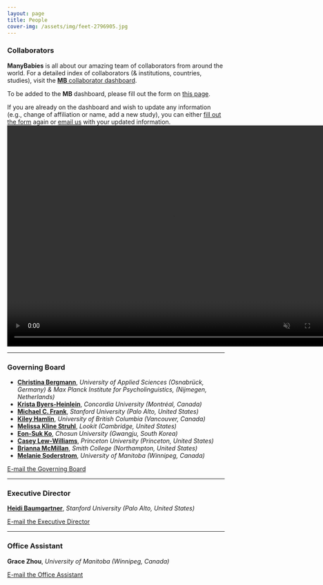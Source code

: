 ```yaml
---
layout: page
title: People
cover-img: /assets/img/feet-2796905.jpg
---
```


<!---
To do:
- update funding information? MB2 Grant?
--->

### Collaborators   
**ManyBabies** is all about our amazing team of collaborators from around the world. For a detailed index of collaborators (& institutions, countries, studies), visit the [**MB** collaborator dashboard](https://manybabies.shinyapps.io/shiny_mb_map/). 

To be added to the **MB** dashboard, please fill out the form on [this page]({{site.baseurl}}/map/).

If you are already on the dashboard and wish to update any information (e.g., change of affiliation or name, add a new study), you can either [fill out the form]({{site.baseurl}}/map/) again or [email us](mailto:manybabiesconsortium@gmail.com) with your updated information.
<a href="{{site.baseurl}}{% link map.md %}" class="image">
    <video muted autoplay="autoplay" loop="loop" width="768" height="512">
      <source src="/assets/img/dashboard_overview.mp4" type="video/mp4">  
    </video>
</a>

***
### Governing Board

* [**Christina Bergmann**](https://www.mpi.nl/people/bergmann-christina), *University of Applied Sciences (Osnabrück, Germany) & Max Planck Institute for Psycholinguistics, (Nijmegen, Netherlands)*
* [**Krista Byers-Heinlein**](https://www.concordia.ca/artsci/psychology/faculty.html?fpid=krista-byers-heinlein), *Concordia University (Montréal, Canada)*
* [**Michael C. Frank**](https://web.stanford.edu/~mcfrank/), *Stanford University (Palo Alto, United States)*
* [**Kiley Hamlin**](https://psych.ubc.ca/profile/kiley-hamlin/), *University of British Columbia (Vancouver, Canada)*
* [**Melissa Kline Struhl**](http://www.melissaklinestruhl.com), *Lookit (Cambridge, United States)*
* [**Eon-Suk Ko**](https://sites.google.com/site/eonsuk/), *Chosun University (Gwangju, South Korea)*
* [**Casey Lew-Williams**](https://psych.princeton.edu/person/casey-lew-williams), *Princeton University (Princeton, United States)*
* [**Brianna McMillan**](https://www.smith.edu/academics/faculty/brianna-mcmillan), *Smith College (Northampton, United States)*
* [**Melanie Soderstrom**](https://home.cc.umanitoba.ca/~soderstr/), *University of Manitoba (Winnipeg, Canada)*

[E-mail the Governing Board](mailto:manybabies-gb@mailman.stanford.edu)

***

### Executive Director   

[**Heidi Baumgartner**](https://www-csli.stanford.edu/people/baumgartner-heidi), *Stanford University (Palo Alto, United States)*

[E-mail the Executive Director](mailto:manybabiesconsortium@gmail.com)

***

### Office Assistant   
**Grace Zhou**, *University of Manitoba (Winnipeg, Canada)* 

[E-mail the Office Assistant](mailto:grace.zhou@umanitoba.ca)




